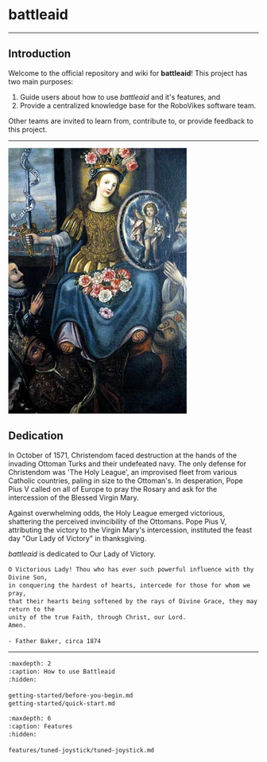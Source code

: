 
# battleaid

<hr>

## Introduction

Welcome to the official repository and wiki for **battleaid**! This project has two main purposes:

1. Guide users about how to use _battleaid_ and it's features, and 
2. Provide a centralized knowledge base for the RoboVikes software team.  

Other teams are invited to learn from, contribute to, or provide feedback to this project.  

<hr>

<div class="sidebar">
   <p><img src="./_static/images/our-lady-of-victory.jpg" /></p>
</div>

## Dedication

In October of 1571, Christendom faced destruction at the hands of the invading Ottoman Turks and their undefeated navy.  The only defense for Christendom was 'The Holy League', an improvised fleet from various Catholic countries, paling in size to the Ottoman's.  In desperation, Pope Pius V called on all of Europe to pray the Rosary and ask for the intercession of the Blessed Virgin Mary.  

Against overwhelming odds, the Holy League emerged victorious, shattering the perceived invincibility of the Ottomans.  Pope Pius V, attributing the victory to the Virgin Mary's intercession, instituted the feast day "Our Lady of Victory" in thanksgiving.

_battleaid_ is dedicated to Our Lady of Victory.

```
O Victorious Lady! Thou who has ever such powerful influence with thy Divine Son, 
in conquering the hardest of hearts, intercede for those for whom we pray, 
that their hearts being softened by the rays of Divine Grace, they may return to the
unity of the true Faith, through Christ, our Lord. 
Amen.

- Father Baker, circa 1874
```

<hr>

```{toctree}
:maxdepth: 2
:caption: How to use Battleaid
:hidden:

getting-started/before-you-begin.md
getting-started/quick-start.md
```

```{toctree}
:maxdepth: 6
:caption: Features
:hidden:

features/tuned-joystick/tuned-joystick.md
```